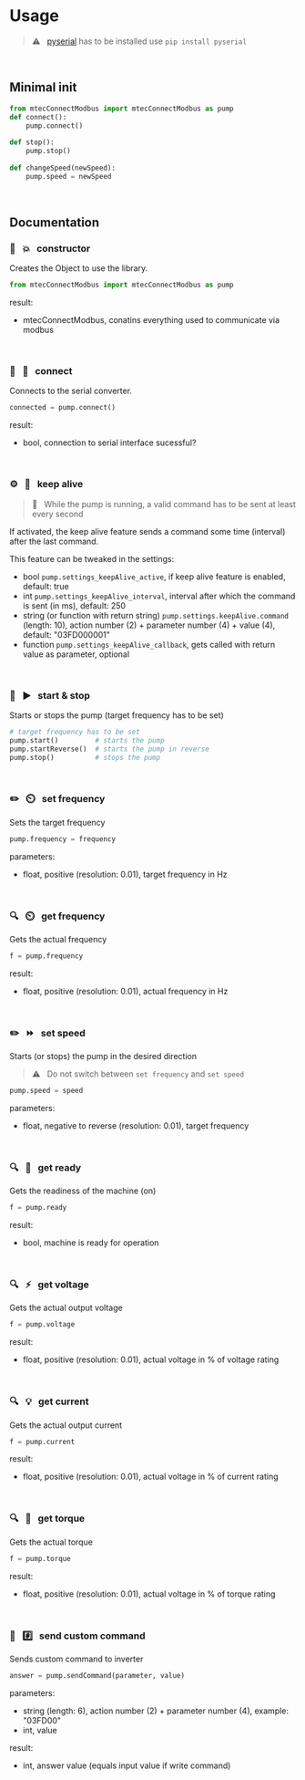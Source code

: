 # Usage

> :warning: &nbsp; [pyserial](https://github.com/pyserial/pyserial) has to be installed
> use `pip install pyserial`

&nbsp;

## Minimal init

```python
from mtecConnectModbus import mtecConnectModbus as pump
def connect():
    pump.connect()
    
def stop():
    pump.stop()
    
def changeSpeed(newSpeed):
    pump.speed = newSpeed
```

&nbsp;

## Documentation

### :wrench: &nbsp; :boom: &nbsp; constructor

Creates the Object to use the library.

```python
from mtecConnectModbus import mtecConnectModbus as pump
```

result:
* mtecConnectModbus, conatins everything used to communicate via modbus

&nbsp;

### :wrench: &nbsp; :electric_plug: &nbsp; connect

Connects to the serial converter.

```python
connected = pump.connect()
```

result:
* bool, connection to serial interface sucessful?

&nbsp;

### :gear: &nbsp; :arrows_counterclockwise: &nbsp; keep alive

> :memo: &nbsp; While the pump is running, a valid command has to be sent at least every second

If activated, the keep alive feature sends a command some time (interval) after the last command.

This feature can be tweaked in the settings:

* bool `pump.settings_keepAlive_active`, if keep alive feature is enabled, default: true
* int `pump.settings_keepAlive_interval`, interval after which the command is sent (in ms), default: 250
* string (or function with return string) `pump.settings.keepAlive.command` (length: 10), action number (2) + parameter number (4) + value (4), default: "03FD000001"
* function `pump.settings_keepAlive_callback`, gets called with return value as parameter, optional

&nbsp;

### :wrench: &nbsp; :arrow_forward: &nbsp; start & stop

Starts or stops the pump (target frequency has to be set)

```python
# target frequency has to be set
pump.start()         # starts the pump
pump.startReverse()  # starts the pump in reverse
pump.stop()          # stops the pump
```

&nbsp;

### :pencil2: &nbsp; :timer_clock: &nbsp; set frequency

Sets the target frequency

```python
pump.frequency = frequency
```

parameters:
* float, positive (resolution: 0.01), target frequency in Hz

&nbsp;

### :mag: &nbsp; :timer_clock: &nbsp; get frequency

Gets the actual frequency

```python
f = pump.frequency
```

result:
* float, positive (resolution: 0.01), actual frequency in Hz

&nbsp;

### :pencil2: &nbsp; :fast_forward: &nbsp; set speed

Starts (or stops) the pump in the desired direction

> :warning: &nbsp; Do not switch between `set frequency` and `set speed`

```python
pump.speed = speed
```

parameters:
* float, negative to reverse (resolution: 0.01), target frequency

&nbsp;

### :mag: &nbsp; :vertical_traffic_light: &nbsp; get ready

Gets the readiness of the machine (on)

```python
f = pump.ready
```

result:
* bool, machine is ready for operation

&nbsp;

### :mag: &nbsp; :zap: &nbsp; get voltage

Gets the actual output voltage

```python
f = pump.voltage
```

result:
* float, positive (resolution: 0.01), actual voltage in % of voltage rating

&nbsp;

### :mag: &nbsp; :bulb: &nbsp; get current

Gets the actual output current

```python
f = pump.current
```

result:
* float, positive (resolution: 0.01), actual voltage in % of current rating

&nbsp;

### :mag: &nbsp; :muscle: &nbsp; get torque

Gets the actual torque

```python
f = pump.torque
```

result:
* float, positive (resolution: 0.01), actual voltage in % of torque rating

&nbsp;

### :wrench: &nbsp; :hash: &nbsp; send custom command

Sends custom command to inverter

```python
answer = pump.sendCommand(parameter, value)
```

parameters:
* string (length: 6), action number (2) + parameter number (4), example: "03FD00"
* int, value

result:
* int, answer value (equals input value if write command)

&nbsp;
